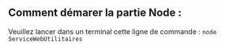 ## Comment démarer la partie Node :

Veuillez lancer dans un terminal cette ligne de commande :
`node ServiceWebUtilitaires`
